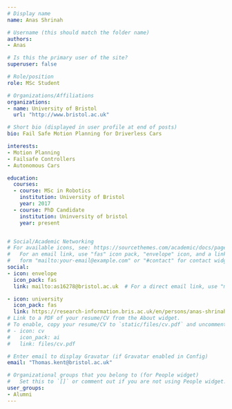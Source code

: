 ```yaml
---
# Display name
name: Anas Shrinah

# Username (this should match the folder name)
authors:
- Anas

# Is this the primary user of the site?
superuser: false

# Role/position
role: MSc Student

# Organizations/Affiliations
organizations:
- name: University of Bristol
  url: "http://www.bristol.ac.uk"

# Short bio (displayed in user profile at end of posts)
bio: Fail Safe Motion Planning for Driverless Cars

interests:
- Motion Planning
- Failsafe Controllers
- Autonomous Cars

education:
  courses:
  - course: MSc in Robotics
    institution: University of Bristol
    year: 2017
  - course: PhD Candidate
    institution: Uninversity of bristol
    year: present


# Social/Academic Networking
# For available icons, see: https://sourcethemes.com/academic/docs/page-builder/#icons
#   For an email link, use "fas" icon pack, "envelope" icon, and a link in the
#   form "mailto:your-email@example.com" or "#contact" for contact widget.
social:
- icon: envelope
  icon_pack: fas
  link: mailto:as16278@bristol.ac.uk  # For a direct email link, use "mailto:test@example.org".

- icon: university
  icon_pack: fas
  link: https://research-information.bris.ac.uk/en/persons/anas-shrinah(432011d3-d378-4562-b362-26d8cd26ed2f).html
# Link to a PDF of your resume/CV from the About widget.
# To enable, copy your resume/CV to `static/files/cv.pdf` and uncomment the lines below.
# - icon: cv
#   icon_pack: ai
#   link: files/cv.pdf

# Enter email to display Gravatar (if Gravatar enabled in Config)
email: "Thomas.kent@bristol.ac.uk"

# Organizational groups that you belong to (for People widget)
#   Set this to `[]` or comment out if you are not using People widget.
user_groups:
- Alumni
---
```

